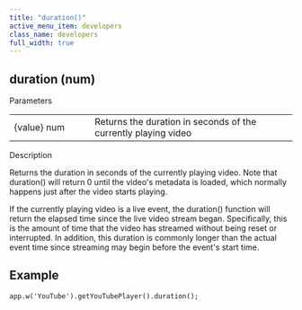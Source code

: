```yaml
---
title: "duration()"
active_menu_item: developers
class_name: developers
full_width: true
---
```



## duration (num)

Parameters

<table>
<tr>
<td width="169">
{value} num

</td>
<td width="17">
</td>
<td width="694">
Returns the duration in seconds of the currently playing video

</td>
</tr>
</table>

Description

Returns the duration in seconds of the currently playing video. Note that duration() will return 0 until the video's metadata is loaded, which normally happens just after the video starts playing.

If the currently playing video is a live event, the duration() function will return the elapsed time since the live video stream began. Specifically, this is the amount of time that the video has streamed without being reset or interrupted. In addition, this duration is commonly longer than the actual event time since streaming may begin before the event's start time.

## Example

    app.w('YouTube').getYouTubePlayer().duration();
   

